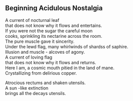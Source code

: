Beginning Acidulous Nostalgia
-----------------------------
A current of nocturnal leaf  
that does not know why it flows and entertains.  
If you were not the sugar the careful moon  
cooks, sprinkling its nectarine across the room.  
The pure muscle gave it sincerity.  
Under the lewd flag, many whirlwinds of shardss of saphire.  
Illusion and muscle - alcoves of agony.  
A current of loving flag  
that does not know why it flows and returns.  
Here I am, a cosmic mouth pitied in the land of mane.  
Crystallizing from delirious copper.  
  
Atrocious rectums and shaken utensils.  
A sun -like extinction  
brings all the decays utensils.  
